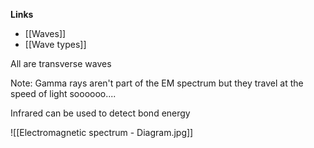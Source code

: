**Links**
- [[Waves]] 
- [[Wave types]] 

All are transverse waves

Note: Gamma rays aren't part of the EM spectrum but they travel at the speed of light soooooo....

Infrared can be used to detect bond energy

![[Electromagnetic spectrum - Diagram.jpg]]